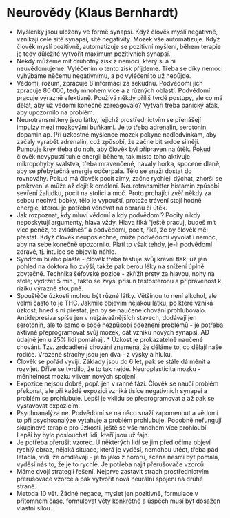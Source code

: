 # Neurovědy (Klaus Bernhardt)
* Myšlenky jsou uloženy ve formě synapsí. Když člověk myslí negativně, vznikají celé sítě synapsí, sítě negativity. Mozek vše automatizuje. Když člověk myslí pozitivně, automatizuje se pozitivní myšlení, během terapie je tedy důležité vytvořit maximum pozitivních synapsí. 
* Někdy můžeme mít druhotný zisk z nemoci, který si a ni neuvědomujeme. Vyléčením o tento zisk příjdeme. Třeba se díky nemoci vyhýbáme něčemu negativnímu, a po vyléčení to už nepůjde.
* Vědomí, rozum, zpracuje 8 informací za sekudnu. Podvědomí jich zpracuje 80 000, tedy mnohem více a z různých oblastí. Podvědomí pracuje výrazně efektivně. Používá někdy příliš tvrdé postupy, ale co má dělat, aby už vědomí konečně zareagovalo? Vytváří třeba panický atak, aby upozornilo na problém.
* Neurotransmittery jsou látky, jejichž prostřednictvím se přenášejí impulzy mezi mozkovými buňkami. Je to třeba adrenalin, serotonin, dopamin ap. Při úzkostné myšlence mozek pokyne nadledvinkám, aby začaly vyrábět adrenalin, což způsobí, že začne bít srdce silněji. Pumpuje krev třeba do noh, aby člověk byl připraven na útěk. Pokud člověk nevypustí tuhle energii během, tak místo toho aktivuje mikropohyby svalstva, třeba mravenčené, návaly horka, spocené dlaně, aby se přebytečná energie odčerpala. Tělo se snaží dostat do rovnováhy. Pokud má člověk pocit zimy, začne rychleji dýchat, zhorší se prokrvení a může až dojít k omdlení. Neurotransmitter histamin způsobí sevření žaludku, pocit na stolici a moč. Proto prchající zvěř někdy za sebou nechvá bobky, tělo je vypouští, protože trávení stojí hodně energie, kterou je potřeba věnovat na obranu či útěk.
* Jak rozpoznat, kdy mluví vědomí a kdy podvědomí? Pocity nikdy neposkytují argumenty, hlava vždy. Hlava říká “ještě pracuj, budeš mít více peněz, to zvládneš” a podvědomí, pocit, říká, že by člověk měl přestat. Když člověk neuposlechne, může podvědomí vyvolat i nemoc, aby na sebe konečně upozornilo. Platí to však tehdy, je-li podvědomí zdravé, tj. intuice se objevila náhle.
* Syndrom bílého pláště - člověk třeba testuje svůj krevní tlak; už jen pohled na doktora ho zvýší, takže pak berou léky na snížení úplně zbytečně. Technika šéfovské pozice - zkřížit prsty za hlavou, nohy na stole; vydržet 5 min., takto se zvýší přísun testosteronu a připravenost k riziku výrazně stoupně.
* Spouštěče úzkosti mohou být různé látky. Většinou to není alkohol, ale velmi často to je THC. Jakmile objevím nějakou látku, po které vzniká úzkost, hned s ní přestat, jen by se naučené chování prohlubovalo. Antidepresiva spíše jen v nejzávažnějších stavech, dodávají jen serotonin, ale to samo o sobě nezpůsobí odeznení problémů - je potřeba aktivně přeprogramovat svůj mozek, dát vzniku nových synapsí. AD údajně jen u 25% lidí pomáhají.
* Úzkost je prokazatelně naučené chování. Tzv. zrdcadlené chování znamená, že děláme to, co dělají naše rodiče. Vrozené strachy jsou jen dva - z výšky a hluku.
* Člověk se pořád vyvíjí. Základy jsou do 6 let, pak se stále dá měnit a rozvíjet. Dříve se tvrdilo, že to tak nejde. Neuroplasticita mozku - měnitelnost mozku vlivem nových spojení.
* Expozice nejsou dobré, popř. jen v ranné fázi. Člověk se naučí problém překonat, ale při každé expozici vzniká tisíce negativních synapsí a problém se prohlubuje. Lepší je vklidu se přeprogramovat a až pak se vystavovat expozicím.
* Psychoanalýza ne. Podvědomí se na něco snaží zapomenout a vědomí to při psychoanalýze vytahuje a problém prohlubuje. Podobně nefungují skupinové terapie pro úzkosti, ještě se vše mnohem více prohloubí. Lepší by bylo poslouchat lidi, kteří jsou už fajn.
* Je potřeba přerušit vzorec. U některých lidí se jim před očima objeví rychlý obraz, nějaká situace, která je vyděsí, nemohou utéct, třeba pád letadla, vidí, že omdlévají - je to jako z hororu, scéna nesmí být pomalá, vyděsí nás to, že je to rychlé. Je potřeba najít přerušovače vzorců.
* Máme dvojí strategii řešení. Nejprve zastavit strach prostřednictvím přerušovace vzorce a pak vytvořit nová neurální spojení na druhé straně. 
* Metoda 10 vět. Žádné negace, myslet jen pozitivně, formulace v přítomném čase, formulovat věty konkrétně a úspěch musí být dosažen vlastní silou.





